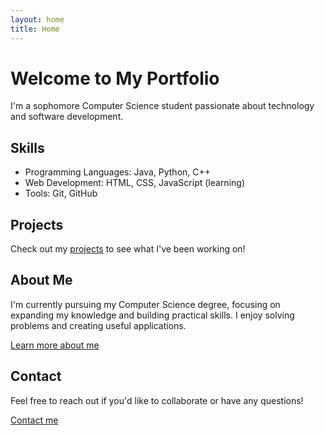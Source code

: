 ```yaml
---
layout: home
title: Home
---
```


# Welcome to My Portfolio

I'm a sophomore Computer Science student passionate about technology and software development.

## Skills

- Programming Languages: Java, Python, C++
- Web Development: HTML, CSS, JavaScript (learning)
- Tools: Git, GitHub

## Projects

Check out my [projects](/projects) to see what I've been working on!

## About Me

I'm currently pursuing my Computer Science degree, focusing on expanding my knowledge and building practical skills. I enjoy solving problems and creating useful applications.

[Learn more about me](/about)

## Contact

Feel free to reach out if you'd like to collaborate or have any questions!

[Contact me](/contact) 